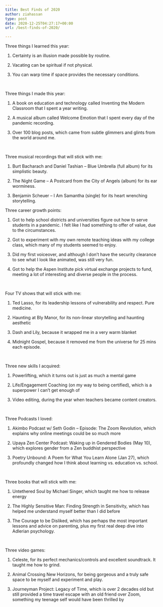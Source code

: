 ```yaml
---
title: Best Finds of 2020
author: ziahassan
type: post
date: 2020-12-25T04:27:17+00:00
url: /best-finds-of-2020/

---
```

Three things I learned this year:

1. Certainty is an illusion made possible by routine.

2. Vacating can be spiritual if not physical.

3. You can warp time if space provides the necessary conditions.

 

Three things I made this year:

1. A book on education and technology called Inventing the Modern Classroom that I spent a year writing.

2. A musical album called Welcome Emotion that I spent every day of the pandemic recording.

3. Over 100 blog posts, which came from subtle glimmers and glints from the world around me.

 

Three musical recordings that will stick with me:

1. Burt Bacharach and Daniel Tashian &#8211; Blue Umbrella (full album) for its simplistic beauty.

2. The Night Game &#8211; A Postcard from the City of Angels (album) for its ear worminess.

3. Benjamin Scheuer &#8211; I Am Samantha (single) for its heart wrenching storytelling.

Three career growth points:

1. Got to help school districts and universities figure out how to serve students in a pandemic. I felt like I had something to offer of value, due to the circumstances.

2. Got to experiment with my own remote teaching ideas with my college class, which many of my students seemed to enjoy.

3. Did my first voiceover, and although I don’t have the security clearance to see what I look like animated, was still very fun.

4. Got to help the Aspen Institute pick virtual exchange projects to fund, meeting a lot of interesting and diverse people in the process.

 

Four TV shows that will stick with me:

1. Ted Lasso, for its leadership lessons of vulnerability and respect. Pure medicine.

2. Haunting at Bly Manor, for its non-linear storytelling and haunting aesthetic

3. Dash and Lily, because it wrapped me in a very warm blanket

4. Midnight Gospel, because it removed me from the universe for 25 mins each episode.

 

Three new skills I acquired:

1. Powerlifting, which it turns out is just as much a mental game

2. Life/Engagement Coaching (on my way to being certified), which is a superpower I can’t get enough of

3. Video editing, during the year when teachers became content creators.

 

Three Podcasts I loved:

1. Akimbo Podcast w/ Seth Godin &#8211; Episode: The Zoom Revolution, which explains why online meetings could be so much more

2. Upaya Zen Center Podcast: Waking up in Gendered Bodies (May 10), which explores gender from a Zen buddhist perspective

3. Poetry Unbound: A Poem for What You Learn Alone (Jan 27), which profoundly changed how I think about learning vs. education vs. school.

 

Three books that will stick with me:

1. Untethered Soul by Michael Singer, which taught me how to release energy

2. The Highly Sensitive Man: Finding Strength in Sensitivity, which has helped me understand myself better than I did before

3. The Courage to be Disliked, which has perhaps the most important lessons and advice on parenting, plus my first real deep dive into Adlerian psychology.

 

Three video games:

1. Celeste, for its perfect mechanics/controls and excellent soundtrack. It taught me how to grind.

2. Animal Crossing New Horizons, for being gorgeous and a truly safe space to be myself and experiment and play.

3. Journeyman Project: Legacy of Time, which is over 2 decades old but still provided a time travel escape with an old friend over Zoom, something my teenage self would have been thrilled by
